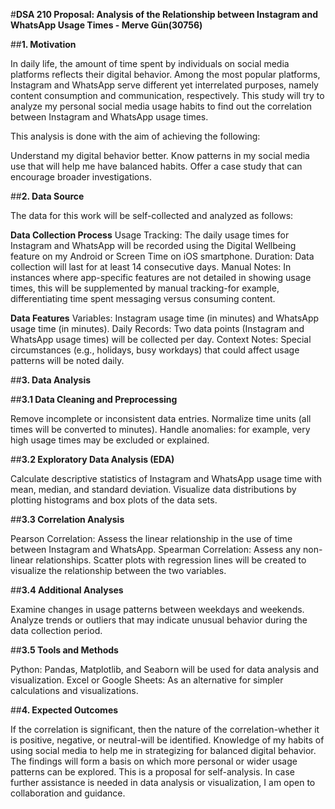 #**DSA 210 Proposal: Analysis of the Relationship between Instagram and WhatsApp Usage Times - Merve Gün(30756)**

##**1. Motivation**

In daily life, the amount of time spent by individuals on social media platforms reflects their digital behavior. Among the most popular platforms, Instagram and WhatsApp serve different yet interrelated purposes, namely content consumption and communication, respectively. This study will try to analyze my personal social media usage habits to find out the correlation between Instagram and WhatsApp usage times.

This analysis is done with the aim of achieving the following:

Understand my digital behavior better.
Know patterns in my social media use that will help me have balanced habits.
Offer a case study that can encourage broader investigations.

##**2. Data Source**

The data for this work will be self-collected and analyzed as follows:

**Data Collection Process**
Usage Tracking: The daily usage times for Instagram and WhatsApp will be recorded using the Digital Wellbeing feature on my Android or Screen Time on iOS smartphone. Duration: Data collection will last for at least 14 consecutive days.
Manual Notes: In instances where app-specific features are not detailed in showing usage times, this will be supplemented by manual tracking-for example, differentiating time spent messaging versus consuming content. 

**Data Features**
Variables: Instagram usage time (in minutes) and WhatsApp usage time (in minutes).
Daily Records: Two data points (Instagram and WhatsApp usage times) will be collected per day.
Context Notes: Special circumstances (e.g., holidays, busy workdays) that could affect usage patterns will be noted daily.

##**3. Data Analysis**

##**3.1 Data Cleaning and Preprocessing**

Remove incomplete or inconsistent data entries.
Normalize time units (all times will be converted to minutes).
Handle anomalies: for example, very high usage times may be excluded or explained.

##**3.2 Exploratory Data Analysis (EDA)**

Calculate descriptive statistics of Instagram and WhatsApp usage time with mean, median, and standard deviation.
Visualize data distributions by plotting histograms and box plots of the data sets.

##**3.3 Correlation Analysis**

Pearson Correlation: Assess the linear relationship in the use of time between Instagram and WhatsApp.
Spearman Correlation: Assess any non-linear relationships.
Scatter plots with regression lines will be created to visualize the relationship between the two variables. 

##**3.4 Additional Analyses**

Examine changes in usage patterns between weekdays and weekends.
Analyze trends or outliers that may indicate unusual behavior during the data collection period.

##**3.5 Tools and Methods**

Python: Pandas, Matplotlib, and Seaborn will be used for data analysis and visualization.
Excel or Google Sheets: As an alternative for simpler calculations and visualizations. 

##**4. Expected Outcomes**

If the correlation is significant, then the nature of the correlation-whether it is positive, negative, or neutral-will be identified.
Knowledge of my habits of using social media to help me in strategizing for balanced digital behavior.
The findings will form a basis on which more personal or wider usage patterns can be explored.
This is a proposal for self-analysis. In case further assistance is needed in data analysis or visualization, I am open to collaboration and guidance.
